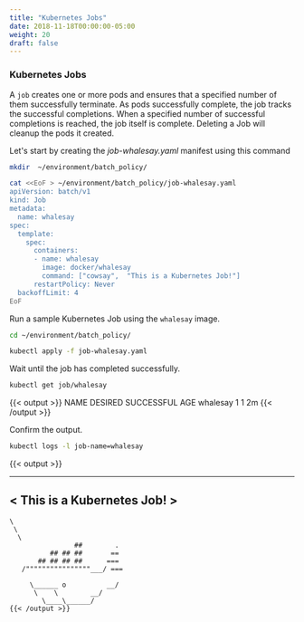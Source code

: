 ```yaml
---
title: "Kubernetes Jobs"
date: 2018-11-18T00:00:00-05:00
weight: 20
draft: false
---
```


### Kubernetes Jobs

A `job` creates one or more pods and ensures that a specified number of them successfully terminate. As pods successfully complete, the job tracks the successful completions. When a specified number of successful completions is reached, the job itself is complete. Deleting a Job will cleanup the pods it created.

Let's start by creating the _job-whalesay.yaml_ manifest using this command

```bash
mkdir  ~/environment/batch_policy/

cat <<EoF > ~/environment/batch_policy/job-whalesay.yaml
apiVersion: batch/v1
kind: Job
metadata:
  name: whalesay
spec:
  template:
    spec:
      containers:
      - name: whalesay
        image: docker/whalesay
        command: ["cowsay",  "This is a Kubernetes Job!"]
      restartPolicy: Never
  backoffLimit: 4
EoF
```

Run a sample Kubernetes Job using the `whalesay` image.

```bash
cd ~/environment/batch_policy/

kubectl apply -f job-whalesay.yaml
```

Wait until the job has completed successfully.

```bash
kubectl get job/whalesay
```

{{< output >}}
NAME       DESIRED   SUCCESSFUL   AGE
whalesay   1         1            2m
{{< /output >}}

Confirm the output.

```bash
kubectl logs -l job-name=whalesay
```

{{< output >}}
 ___________________________ 
< This is a Kubernetes Job! >
 --------------------------- 
    \
     \
      \     
                    ##        .            
              ## ## ##       ==            
           ## ## ## ##      ===            
       /""""""""""""""""___/ ===        
  ~~~ {~~ ~~~~ ~~~ ~~~~ ~~ ~ /  ===- ~~~   
       \______ o          __/            
        \    \        __/             
          \____\______/   
{{< /output >}}
